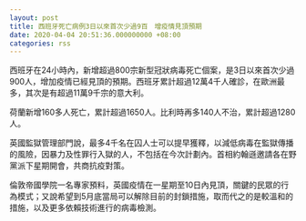 ```yaml
---
layout: post
title: 西班牙死亡病例3日以來首次少過9百　增疫情見頂預期
date: 2020-04-04 20:51:36.000000000 +08:00
categories: rss
---
```


西班牙在24小時內，新增超過800宗新型冠狀病毒死亡個案，是3日以來首次少過900人，增加疫情已經見頂的預期。西班牙累計超過12萬4千人確診，在歐洲最多，其次是有超過11萬9千宗的意大利。

荷蘭新增160多人死亡，累計超過1650人。比利時再多140人不治，累計超過1280人。

英國監獄管理部門說，最多4千名在囚人士可以提早獲釋，以減低病毒在監獄傳播的風險，因暴力及性罪行入獄的人，不包括在今次計劃內。首相約翰遜邀請各在野黨派下星期開會，共商抗疫對策。

倫敦帝國學院一名專家預料，英國疫情在一星期至10日內見頂，關鍵的民眾的行為模式；又說希望到5月底當局可以解除目前的封鎖措施，取而代之的是較溫和的措施，以及更多依賴技術進行的病毒檢測。
